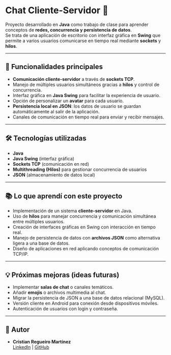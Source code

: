 # Chat Cliente-Servidor 💬

Proyecto desarrollado en **Java** como trabajo de clase para aprender conceptos de **redes, concurrencia y persistencia de datos**.  
Se trata de una aplicación de escritorio con interfaz gráfica en **Swing** que permite a varios usuarios comunicarse en tiempo real mediante **sockets** y **hilos**.

---

## 🚀 Funcionalidades principales
- **Comunicación cliente-servidor** a través de **sockets TCP**.  
- Manejo de múltiples usuarios simultáneos gracias a **hilos** y control de concurrencia.  
- Interfaz gráfica en **Java Swing** para facilitar la experiencia de usuario.  
- Opción de personalizar un **avatar** para cada usuario.  
- **Persistencia local en JSON**: los datos de usuario se guardan automáticamente al salir de la aplicación.  
- Canales de comunicación en tiempo real para enviar y recibir mensajes.  

---

## 🛠️ Tecnologías utilizadas
- **Java**  
- **Java Swing** (interfaz gráfica)  
- **Sockets TCP** (comunicación en red)  
- **Multithreading (Hilos)** para gestionar concurrencia de usuarios  
- **JSON** (almacenamiento de datos local)  

---

## 📚 Lo que aprendí con este proyecto
- Implementación de un sistema **cliente-servidor** en Java.  
- Uso de **hilos** para manejar concurrencia y comunicación simultánea entre múltiples usuarios.  
- Creación de interfaces gráficas en Swing con interacción en tiempo real.  
- Manejo de persistencia de datos con **archivos JSON** como alternativa ligera a una base de datos.  
- Diseño de aplicaciones en red aplicando conceptos de comunicación TCP/IP.  

---

## 💡 Próximas mejoras (ideas futuras)
- Implementar **salas de chat** o canales temáticos.  
- Añadir **emojis** o archivos multimedia al chat.  
- Migrar la persistencia de JSON a una base de datos relacional (MySQL).  
- Versión cliente en Android para conexión desde dispositivos móviles.  
- Autenticación de usuarios con login y contraseña.  

---

## 👤 Autor
- **Cristian Regueiro Martínez**  
[LinkedIn](https://www.linkedin.com/in/cristian-regueiro-mart%C3%ADnez-084187251) | [GitHub](https://github.com/CristianRMN)

